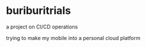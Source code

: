 # buriburitrials
a project on CI/CD operations

trying to make my mobile into a personal cloud platform
